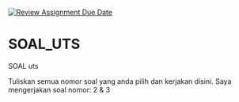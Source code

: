 [![Review Assignment Due Date](https://classroom.github.com/assets/deadline-readme-button-8d59dc4de5201274e310e4c54b9627a8934c3b88527886e3b421487c677d23eb.svg)](https://classroom.github.com/a/4XxpCe8z)
# SOAL_UTS
SOAL uts

Tuliskan semua nomor soal yang anda pilih dan kerjakan disini.
Saya mengerjakan soal nomor:
2 & 3
